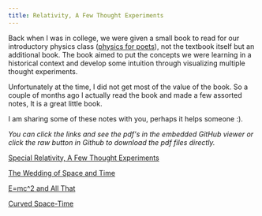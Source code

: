 ```yaml
---
title: Relativity, A Few Thought Experiments
---
```


Back when I was in college, we were given a small book to read for our
introductory physics class ([physics for poets](http://www.goodreads.com/book/show/928758.Physics_for_Poets)), 
not the textbook itself but an additional book. The book aimed to put the concepts we
were learning in a historical context and develop some intuition through
visualizing multiple thought experiments.

Unfortunately at the time, I did not get most of the value of the book. So a
couple of months ago I actually read the book and made a few assorted notes, It
is a great little book.

I am sharing some of these notes with you, perhaps it helps someone :).

_You can click the links and see the pdf's in the embedded GitHub viewer or
click the raw button in Github to download the pdf files directly._

[Special Relativity, A Few Thought Experiments](https://github.com/camilotejeiro/book_learning_notes/blob/master/physics_for_poets-4ed-robert_march/chapter_9-the_birth_of_relativity/chapter_9-the_birth_of_relativity.pdf)

[The Wedding of Space and Time](https://github.com/camilotejeiro/book_learning_notes/blob/master/physics_for_poets-4ed-robert_march/chapter_10-the_wedding_of_space_and_time/chapter_10-the_wedding_of_space_and_time.pdf)

[E=mc^2 and All That](https://github.com/camilotejeiro/book_learning_notes/blob/master/physics_for_poets-4ed-robert_march/chapter_11-emc2_and_all_that/chapter_11-emc2_and_all_that.pdf)

[Curved Space-Time](https://github.com/camilotejeiro/book_learning_notes/blob/master/physics_for_poets-4ed-robert_march/chapter_12-did_god_have_any_choice/chapter_12-did_good_have_any_choice.pdf)
